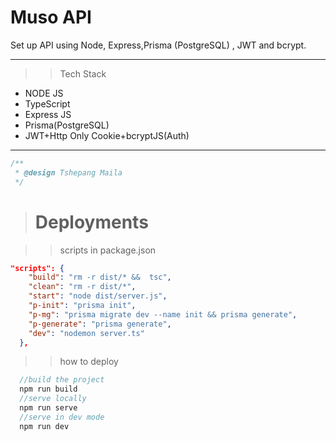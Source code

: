 # Muso API

Set up API using Node, Express,Prisma (PostgreSQL) , JWT and bcrypt.
___ 

>> Tech Stack
 * NODE JS 
 * TypeScript
 * Express JS
 * Prisma(PostgreSQL)
 * JWT+Http Only Cookie+bcryptJS(Auth)

___
```javascript
/**
 * @design Tshepang Maila
 */
```

># Deployments

>> scripts in package.json
```json
"scripts": {
    "build": "rm -r dist/* &&  tsc",
    "clean": "rm -r dist/*",
    "start": "node dist/server.js",
    "p-init": "prisma init",
    "p-mg": "prisma migrate dev --name init && prisma generate",
    "p-generate": "prisma generate",
    "dev": "nodemon server.ts"
  },

```

>> how to deploy

```javascript
  //build the project
  npm run build
  //serve locally
  npm run serve 
  //serve in dev mode
  npm run dev
```



